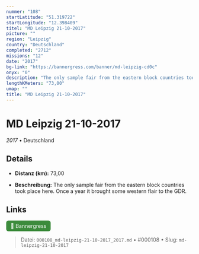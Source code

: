 ```yaml
---
nummer: "108"
startLatitude: "51.319722"
startLongitude: "12.398409"
titel: "MD Leipzig 21-10-2017"
picture: ""
region: "Leipzig"
country: "Deutschland"
completed: "2712"
missions: "12"
date: "2017"
bg-link: "https://bannergress.com/banner/md-leipzig-cd0c"
onyx: "0"
description: "The only sample fair from the eastern block countries took place here. Once a year it brought some western flair to the GDR."
lengthKMeters: "73,00"
umap: ""
title: "MD Leipzig 21-10-2017"
---
```

# MD Leipzig 21-10-2017

*2017* • Deutschland



## Details
- **Distanz (km):** 73,00



- **Beschreibung:** The only sample fair from the eastern block countries took place here. Once a year it brought some western flair to the GDR.


## Links
<div style="margin-top: 0.5em;">
<a href="https://bannergress.com/banner/md-leipzig-cd0c" target="_blank" style="display:inline-block;margin-right:8px;padding:6px 12px;background-color:#3c8b3c;color:white;text-decoration:none;border-radius:6px;">🔗 Bannergress</a>

</div>


> Datei: `000108_md-leipzig-21-10-2017_2017.md` • #000108 • Slug: `md-leipzig-21-10-2017`
